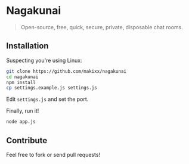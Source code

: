 <svg version="1.1" xmlns="http://www.w3.org/2000/svg" viewBox="-0.5 -0.5 11 11" width="150" height="150"><path fill="none" stroke="#000000" stroke-width="0" stroke-linecap="square" d="M0,10 A5,5,0 0,1 5,5 L5,10 M0,3 L10,3 M5,3 A5,5,0 0,1 10,8 L10,10 M5,3 L5,0"><animate attributeName="stroke-width" from="0" to="1" dur="1s" fill="freeze" begin="0.2s"/></path></svg>

# Nagakunai
> Open-source, free, quick, secure, private, disposable chat rooms.

## Installation

Suspecting you're using Linux:

```sh
git clone https://github.com/makixx/nagakunai
cd nagakunai
npm install
cp settings.example.js settings.js
```
Edit `settings.js` and set the port.

Finally, run it!

```sh
node app.js
```
## Contribute

Feel free to fork or send pull requests!